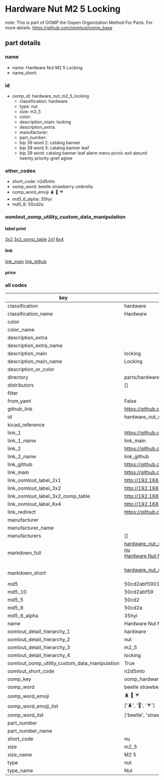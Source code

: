 # Hardware Nut M2 5 Locking  

note: This is part of OOMP the Oopen Organization Method For Parts. For more details: https://github.com/oomlout/oomp_base

##  part details
  







### name
* name: Hardware Nut M2 5 Locking
* name_short: 
### id
* oomp_id: hardware_nut_m2_5_locking
  * classification: hardware
  * type: nut
  * size: m2_5
  * color: 
  * description_main: locking
  * description_extra: 
  * manufacturer: 
  * part_number: 
  * bip 39 word 2: catalog banner
  * bip 39 word 3: catalog banner leaf
  * bip 39 word: catalog banner leaf alarm menu picnic exit absurd twenty priority grief agree

### other_codes
* short_code: n2d5mlo
* oomp_word: beetle strawberry umbrella
* oomp_word_emoji :beetle: :strawberry: :umbrella:
* md5_6_alpha: 35hyi
* md5_6: 50cd2a






### oomlout_oomp_utility_custom_data_manipulation
#### label print
[3x2](http://192.168.1.245:1112/?label=oomp%2035hyi)
[3x2_oomp_table](http://192.168.1.108:1112/?label=oomp%2035hyi)
[2x1](http://192.168.1.242:1112/?label=oomp%2035hyi)
[6x4](http://192.168.1.55:1112/?label=oomp%2035hyi)    

#### link

[link_main](https://github.com/oomlout/oomlout_oomp_version_1_messy/tree/main/parts/hardware_nut_m2_5_locking) [link_github](https://github.com/oomlout/oomlout_oomp_version_1_messy/tree/main/parts/hardware_nut_m2_5_locking)                             

#### price







### all codes 
| key | value |  
| --- | --- |  
| classification | hardware |  
| classification_name | Hardware |  
| color |  |  
| color_name |  |  
| description_extra |  |  
| description_extra_name |  |  
| description_main | locking |  
| description_main_name | Locking |  
| description_or_color |   |  
| directory | parts/hardware_nut_m2_5_locking |  
| distributors | [] |  
| filter |  |  
| from_yaml | False |  
| github_link | https://github.com/oomlout/oomlout_oomp_part_src/tree/main/parts/hardware_nut_m2_5_locking |  
| id | hardware_nut_m2_5_locking |  
| kicad_reference |  |  
| link_1 | https://github.com/oomlout/oomlout_oomp_version_1_messy/tree/main/parts/hardware_nut_m2_5_locking |  
| link_1_name | link_main |  
| link_2 | https://github.com/oomlout/oomlout_oomp_version_1_messy/tree/main/parts/hardware_nut_m2_5_locking |  
| link_2_name | link_github |  
| link_github | https://github.com/oomlout/oomlout_oomp_version_1_messy/tree/main/parts/hardware_nut_m2_5_locking |  
| link_main | https://github.com/oomlout/oomlout_oomp_version_1_messy/tree/main/parts/hardware_nut_m2_5_locking |  
| link_oomlout_label_2x1 | http://192.168.1.242:1112/?label=oomp%2035hyi |  
| link_oomlout_label_3x2 | http://192.168.1.245:1112/?label=oomp%2035hyi |  
| link_oomlout_label_3x2_oomp_table | http://192.168.1.108:1112/?label=oomp%2035hyi |  
| link_oomlout_label_6x4 | http://192.168.1.55:1112/?label=oomp%2035hyi |  
| link_redirect | https://github.com/oomlout/oomlout_oomp_version_1_messy/tree/main/parts/hardware_nut_m2_5_locking |  
| manufacturer |  |  
| manufacturer_name |  |  
| manufacturers | [] |  
| markdown_full | [hardware_nut_m2_5_locking](none)<br>[nu](none)<br>[Hardware Nut M2 5 Locking](none)<br><br> |  
| markdown_short | [hardware_nut_m2_5_locking](none)<br><br> |  
| md5 | 50cd2abf590109fe90c5905cfd44911f |  
| md5_10 | 50cd2abf59 |  
| md5_5 | 50cd2 |  
| md5_6 | 50cd2a |  
| md5_6_alpha | 35hyi |  
| name | Hardware Nut M2 5 Locking |  
| oomlout_detail_hierarchy_1 | hardware |  
| oomlout_detail_hierarchy_2 | nut |  
| oomlout_detail_hierarchy_3 | m2_5 |  
| oomlout_detail_hierarchy_4 | locking |  
| oomlout_oomp_utility_custom_data_manipulation | True |  
| oomlout_short_code | n2d5mlo |  
| oomp_key | oomp_hardware_nut_m2_5_locking |  
| oomp_word | beetle strawberry umbrella |  
| oomp_word_emoji | :beetle: :strawberry: :umbrella: |  
| oomp_word_emoji_list | [':beetle:', ':strawberry:', ':umbrella:'] |  
| oomp_word_list | ['beetle', 'strawberry', 'umbrella'] |  
| part_number |  |  
| part_number_name |  |  
| short_code | nu |  
| size | m2_5 |  
| size_name | M2 5 |  
| type | nut |  
| type_name | Nut |  
